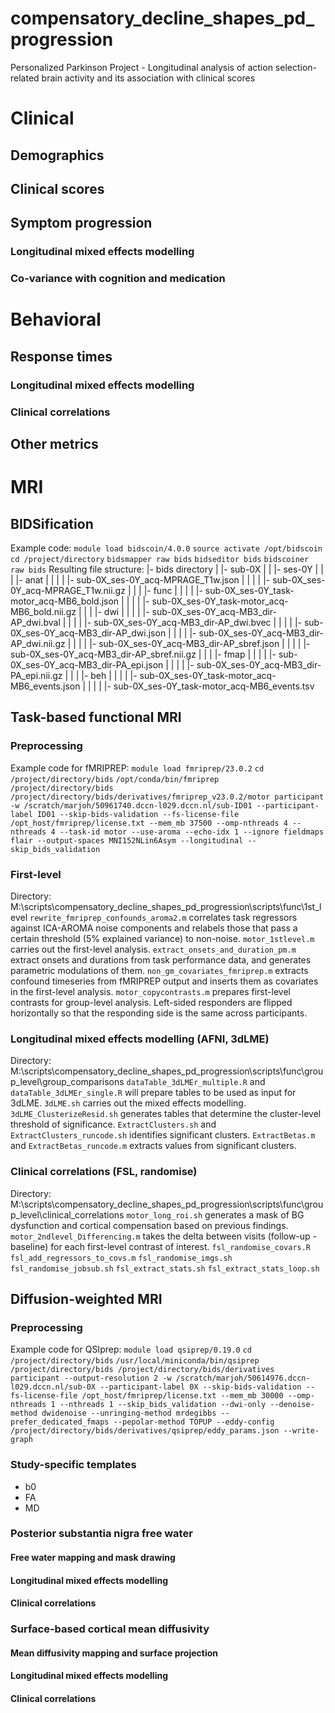 # compensatory_decline_shapes_pd_progression
 Personalized Parkinson Project - Longitudinal analysis of action selection-related brain activity and its association with clinical scores

# Clinical

## Demographics
## Clinical scores
## Symptom progression
### Longitudinal mixed effects modelling
### Co-variance with cognition and medication

# Behavioral

## Response times
### Longitudinal mixed effects modelling
### Clinical correlations
## Other metrics

# MRI

## BIDSification
Example code:
`module load bidscoin/4.0.0`
`source activate /opt/bidscoin`
`cd /project/directory`
`bidsmapper raw bids`
`bidseditor bids`
`bidscoiner raw bids`
Resulting file structure:
|- bids directory
| |- sub-0X
| | |- ses-0Y
| | | |- anat
| | | | |- sub-0X_ses-0Y_acq-MPRAGE_T1w.json
| | | | |- sub-0X_ses-0Y_acq-MPRAGE_T1w.nii.gz
| | | |- func
| | | | |- sub-0X_ses-0Y_task-motor_acq-MB6_bold.json
| | | | |- sub-0X_ses-0Y_task-motor_acq-MB6_bold.nii.gz
| | | |- dwi
| | | | |- sub-0X_ses-0Y_acq-MB3_dir-AP_dwi.bval
| | | | |- sub-0X_ses-0Y_acq-MB3_dir-AP_dwi.bvec
| | | | |- sub-0X_ses-0Y_acq-MB3_dir-AP_dwi.json
| | | | |- sub-0X_ses-0Y_acq-MB3_dir-AP_dwi.nii.gz
| | | | |- sub-0X_ses-0Y_acq-MB3_dir-AP_sbref.json
| | | | |- sub-0X_ses-0Y_acq-MB3_dir-AP_sbref.nii.gz
| | | |- fmap
| | | | |- sub-0X_ses-0Y_acq-MB3_dir-PA_epi.json
| | | | |- sub-0X_ses-0Y_acq-MB3_dir-PA_epi.nii.gz
| | | |- beh
| | | | |- sub-0X_ses-0Y_task-motor_acq-MB6_events.json
| | | | |- sub-0X_ses-0Y_task-motor_acq-MB6_events.tsv

## Task-based functional MRI
### Preprocessing
Example code for fMRIPREP:
`module load fmriprep/23.0.2`
`cd /project/directory/bids`
`/opt/conda/bin/fmriprep /project/directory/bids /project/directory/bids/derivatives/fmriprep_v23.0.2/motor participant -w /scratch/marjoh/50961740.dccn-l029.dccn.nl/sub-ID01 --participant-label ID01 --skip-bids-validation --fs-license-file /opt_host/fmriprep/license.txt --mem_mb 37500 --omp-nthreads 4 --nthreads 4 --task-id motor --use-aroma --echo-idx 1 --ignore fieldmaps flair --output-spaces MNI152NLin6Asym --longitudinal --skip_bids_validation`
### First-level
Directory: M:\scripts\compensatory_decline_shapes_pd_progression\scripts\func\1st_level
`rewrite_fmriprep_confounds_aroma2.m` correlates task regressors against ICA-AROMA noise components and relabels those that pass a certain threshold (5% explained variance) to non-noise.
`motor_1stlevel.m` carries out the first-level analysis.
`extract_onsets_and_duration_pm.m` extract onsets and durations from task performance data, and generates parametric modulations of them.
`non_gm_covariates_fmriprep.m` extracts confound timeseries from fMRIPREP output and inserts them as covariates in the first-level analysis.
`motor_copycontrasts.m` prepares first-level contrasts for group-level analysis. Left-sided responders are flipped horizontally so that the responding side is the same across participants.
### Longitudinal mixed effects modelling (AFNI, 3dLME)
Directory: M:\scripts\compensatory_decline_shapes_pd_progression\scripts\func\group_level\group_comparisons
`dataTable_3dLMEr_multiple.R` and `dataTable_3dLMEr_single.R` will prepare tables to be used as input for 3dLME.
`3dLME.sh` carries out the mixed effects modelling.
`3dLME_ClusterizeResid.sh` generates tables that determine the cluster-level threshold of significance.
`ExtractClusters.sh` and `ExtractClusters_runcode.sh` identifies significant clusters.
`ExtractBetas.m` and `ExtractBetas_runcode.m` extracts values from significant clusters.
### Clinical correlations (FSL, randomise)
Directory: M:\scripts\compensatory_decline_shapes_pd_progression\scripts\func\group_level\clinical_correlations
`motor_long_roi.sh` generates a mask of BG dysfunction and cortical compensation based on previous findings.
`motor_2ndlevel_Differencing.m` takes the delta between visits (follow-up - baseline) for each first-level contrast of interest.
`fsl_randomise_covars.R`
`fsl_add_regressors_to_covs.m`
`fsl_randomise_imgs.sh`
`fsl_randomise_jobsub.sh`
`fsl_extract_stats.sh`
`fsl_extract_stats_loop.sh`

## Diffusion-weighted MRI
### Preprocessing
Example code for QSIprep:
`module load qsiprep/0.19.0`
`cd /project/directory/bids`
`/usr/local/miniconda/bin/qsiprep /project/directory/bids /project/directory/bids/derivatives participant --output-resolution 2 -w /scratch/marjoh/50614976.dccn-l029.dccn.nl/sub-0X --participant-label 0X --skip-bids-validation --fs-license-file /opt_host/fmriprep/license.txt --mem_mb 30000 --omp-nthreads 1 --nthreads 1 --skip_bids_validation --dwi-only --denoise-method dwidenoise --unringing-method mrdegibbs --prefer_dedicated_fmaps --pepolar-method TOPUP --eddy-config /project/directory/bids/derivatives/qsiprep/eddy_params.json --write-graph`
### Study-specific templates
- b0
- FA
- MD
### Posterior substantia nigra free water
#### Free water mapping and mask drawing
#### Longitudinal mixed effects modelling
#### Clinical correlations
### Surface-based cortical mean diffusivity
#### Mean diffusivity mapping and surface projection
#### Longitudinal mixed effects modelling
#### Clinical correlations
